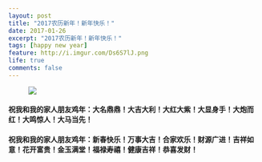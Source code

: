 ```yaml
---
layout: post
title: "2017农历新年！新年快乐！"
date: 2017-01-26
excerpt: "2017农历新年！新年快乐！"
tags: [happy new year]
feature: http://i.imgur.com/Ds6S7lJ.png
life: true
comments: false
---
```

<figure>
	<a href="{{ site.staticUrl }}/image/jpg/newyear.jpg"><img src="{{ site.staticUrl }}/image/jpg/newyear.jpg"></a>
</figure>

#### 祝我和我的家人朋友鸡年：大名鼎鼎！大吉大利！大红大紫！大显身手！大炮而红！大鸣惊人！大马当先！

#### 祝我和我的家人朋友鸡年：新春快乐！万事大吉！合家欢乐！财源广进！吉祥如意！花开富贵！金玉满堂！福禄寿禧！健康吉祥！恭喜发财！
